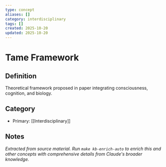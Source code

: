 ```yaml
---
type: concept
aliases: []
category: interdisciplinary
tags: []
created: 2025-10-20
updated: 2025-10-20
---
```


# Tame Framework

## Definition

Theoretical framework proposed in paper integrating consciousness, cognition, and biology.

## Category

- Primary: [[Interdisciplinary]]

## Notes

*Extracted from source material. Run `make kb-enrich-auto` to enrich this and other concepts with comprehensive details from Claude's broader knowledge.*
